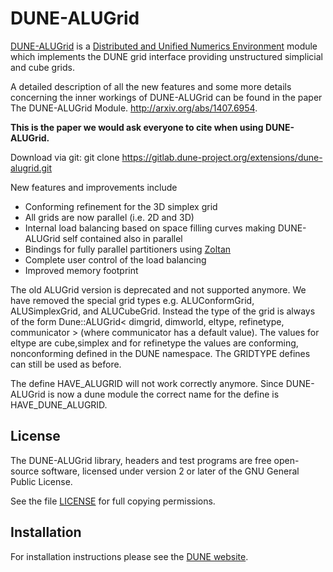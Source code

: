 DUNE-ALUGrid
============

[DUNE-ALUGrid][0] is a [Distributed and Unified Numerics Environment][1]
module which implements the DUNE grid interface
providing unstructured simplicial and cube grids.

A detailed description of all the new features and some more
details concerning the inner workings of DUNE-ALUGrid can be found
in the paper The DUNE-ALUGrid Module. http://arxiv.org/abs/1407.6954.

**This is the paper we would ask everyone to cite when using DUNE-ALUGrid.**

Download via git:
git clone https://gitlab.dune-project.org/extensions/dune-alugrid.git

New features and improvements include

  *  Conforming refinement for the 3D simplex grid
  *  All grids are now parallel (i.e. 2D and 3D)
  *  Internal load balancing based on space filling curves
     making DUNE-ALUGrid self contained also in parallel
  *  Bindings for fully parallel partitioners using [Zoltan][3]
  *  Complete user control of the load balancing
  *  Improved memory footprint

The old ALUGrid version is deprecated and not supported anymore.
We have removed the special grid types e.g. ALUConformGrid, ALUSimplexGrid, and ALUCubeGrid.
Instead the type of the grid is always of the form
Dune::ALUGrid< dimgrid, dimworld, eltype, refinetype, communicator > (where communicator has a default value). The values for eltype are cube,simplex and for refinetype the values are conforming, nonconforming defined in the DUNE namespace.
The GRIDTYPE defines can still be used as before.

The define HAVE_ALUGRID will not work correctly anymore. Since DUNE-ALUGrid is now
a dune module the correct name for the define is HAVE_DUNE_ALUGRID.

License
-------

The DUNE-ALUGrid library, headers and test programs are free open-source software,
licensed under version 2 or later of the GNU General Public License.

See the file [LICENSE][4] for full copying permissions.

Installation
------------

For installation instructions please see the [DUNE website][2].

[0]: https://gitlab.dune-project.org/extensions/dune-alugrid
[1]: http://www.dune-project.org
[2]: http://www.dune-project.org/doc/installation-notes.html
[3]: http://www.cs.sandia.gov/Zoltan/
[4]: LICENSE
